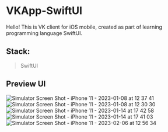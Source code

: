 # VKApp-SwiftUI

Hello! This is VK client for iOS mobile, created as part of learning programming language SwiftUI.

## Stack:

> SwiftUI

## Preview UI
![Simulator Screen Shot - iPhone 11 - 2023-01-08 at 12 37 41](https://user-images.githubusercontent.com/103596015/211185574-2c90b4b9-d6b6-4a99-8747-cd3c47051337.png)
![Simulator Screen Shot - iPhone 11 - 2023-01-08 at 12 30 30](https://user-images.githubusercontent.com/103596015/211185451-c4189691-c9b6-4371-a17a-3f4119591aee.png)
![Simulator Screen Shot - iPhone 11 - 2023-01-14 at 17 42 58](https://user-images.githubusercontent.com/103596015/216907975-b496e173-e62a-49d8-ba3c-56df8f3b4d21.png)
![Simulator Screen Shot - iPhone 11 - 2023-01-14 at 17 41 03](https://user-images.githubusercontent.com/103596015/216908014-cb594980-7a84-4fdf-a74e-6e9fbc9c568b.png)
![Simulator Screen Shot - iPhone 11 - 2023-02-06 at 12 56 34](https://user-images.githubusercontent.com/103596015/218271898-e8b35e62-b7d8-4908-bcc0-e3f487e0de06.png)


